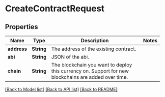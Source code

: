 # CreateContractRequest

## Properties
Name | Type | Description | Notes
------------ | ------------- | ------------- | -------------
**address** | **String** | The address of the existing contract. | 
**abi** | **String** | JSON of the abi. | 
**chain** | **String** | The blockchain you want to deploy this currency on. Support for new blockchains are added over time. | 

[[Back to Model list]](../README.md#documentation-for-models) [[Back to API list]](../README.md#documentation-for-api-endpoints) [[Back to README]](../README.md)


